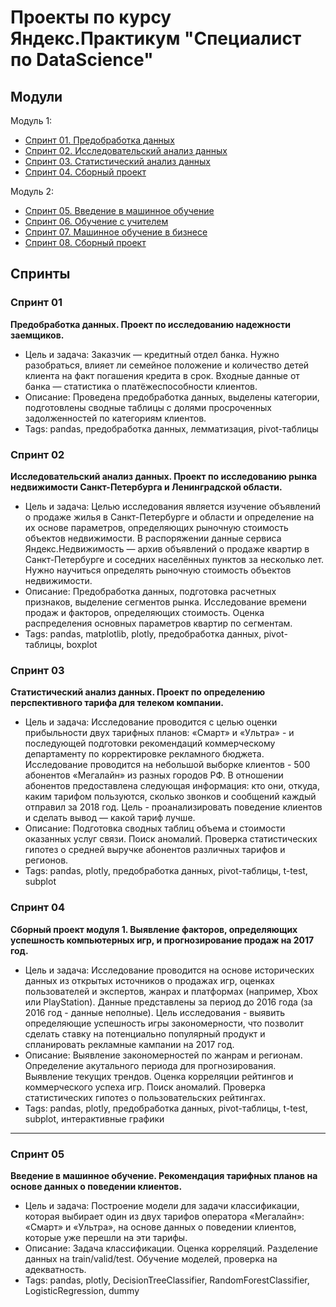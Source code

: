 # Проекты по курсу Яндекс.Практикум "Специалист по DataScience"

## Модули
Модуль 1:
- [Спринт 01. Предобработка данных](#спринт-01)
- [Спринт 02. Исследовательский анализ данных](#спринт-02)
- [Спринт 03. Статистический анализ данных](#спринт-03)
- [Спринт 04. Сборный проект](#спринт-04)


Модуль 2:
- [Спринт 05. Введение в машинное обучение](#спринт-05)
- [Спринт 06. Обучение с учителем](#спринт-06)
- [Спринт 07. Машинное обучение в бизнесе](#спринт-07)
- [Спринт 08. Сборный проект](#спринт-08)



## Спринты
### Спринт 01
**Предобработка данных. Проект по исследованию надежности заемщиков.**
- Цель и задача: Заказчик — кредитный отдел банка. Нужно разобраться, влияет ли семейное положение и количество детей клиента на факт погашения кредита в срок. Входные данные от банка — статистика о платёжеспособности клиентов.
- Описание: Проведена предобработка данных, выделены категории, подготовлены сводные таблицы с долями просроченных задолженностей по категориям клиентов.  
- Tags: pandas, предобработка данных, лемматизация, pivot-таблицы


### Спринт 02
**Исследовательский анализ данных. Проект по исследованию рынка недвижимости Санкт-Петербурга и Ленинградской области.**
- Цель и задача: Целью исследования является изучение объявлений о продаже жилья в Санкт-Петербурге и области и определение на их основе параметров, определяющих рыночную стоимость объектов недвижимости. В распоряжении данные сервиса Яндекс.Недвижимость — архив объявлений о продаже квартир в Санкт-Петербурге и соседних населённых пунктов за несколько лет. Нужно научиться определять рыночную стоимость объектов недвижимости. 
- Описание: Предобработка данных, подготовка расчетных признаков, выделение сегментов рынка. Исследование времени продаж и факторов, определяющих стоимость. Оценка распределения основных параметров квартир по сегментам.
- Tags: pandas, matplotlib, plotly, предобработка данных, pivot-таблицы, boxplot


### Спринт 03
**Статистический анализ данных. Проект по определению перспективного тарифа для телеком компании.**
- Цель и задача: Исследование проводится с целью оценки прибыльности двух тарифных планов: «Смарт» и «Ультра» - и последующей подготовки рекомендаций коммерческому департаменту по корректировке рекламного бюджета. Исследование проводится на небольшой выборке клиентов - 500 абонентов «Мегалайн» из разных городов РФ. В отношении абонентов предоставлена следующая информация: кто они, откуда, каким тарифом пользуются, сколько звонков и сообщений каждый отправил за 2018 год. Цель - проанализировать поведение клиентов и сделать вывод — какой тариф лучше. 
- Описание: Подготовка сводных таблиц объема и стоимости оказанных услуг связи. Поиск аномалий. Проверка статистических гипотез о средней выручке абонентов различных тарифов и регионов.
- Tags: pandas, plotly, предобработка данных, pivot-таблицы, t-test, subplot


### Спринт 04
**Сборный проект модуля 1. Выявление факторов, определяющих успешность компьютерных игр, и прогнозирование продаж на 2017 год.**
- Цель и задача: Исследование проводится на основе исторических данных из открытых источников о продажах игр, оценках пользователей и экспертов, жанрах и платформах (например, Xbox или PlayStation). Данные представлены за период до 2016 года (за 2016 год - данные неполные). Цель исследования - выявить определяющие успешность игры закономерности, что позволит сделать ставку на потенциально популярный продукт и спланировать рекламные кампании на 2017 год.
- Описание: Выявление закономерностей по жанрам и регионам. Определение акутального периода для прогнозирования. Выявление текущих трендов. Оценка корреляции рейтингов  и коммерческого успеха игр. Поиск аномалий. Проверка статистических гипотез о пользовательских рейтингах.
- Tags: pandas, plotly, предобработка данных, pivot-таблицы, t-test, subplot, интерактивные графики

---------------------------------------------------------------------------------------------------
### Спринт 05
**Введение в машинное обучение. Рекомендация тарифных планов на основе данных о поведении клиентов.**
- Цель и задача: Построение модели для задачи классификации, которая выбирает один из двух тарифов оператора «Мегалайн»: «Смарт» и «Ультра», на основе данных о поведении клиентов, которые уже перешли на эти тарифы. 
- Описание: Задача классификации. Оценка корреляций. Разделение данных на train/valid/test. Обучение моделей, проверка на адекватность.
- Tags: pandas, plotly, DecisionTreeClassifier, RandomForestClassifier, LogisticRegression, dummy
